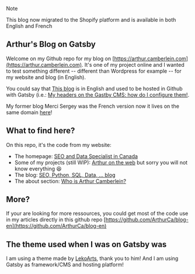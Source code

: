 > [!NOTE]
> This blog now migrated to the Shopify platform and is available in both English and French


## Arthur's Blog on Gatsby

Welcome on my Github repo for my blog on [https://arthur.camberlein.com](https://arthur.camberlein.com). It's one of my project online and I wanted to test something different -- different than Wordpress for example -- for my website and blog (in English).

You could say that [This blog](https://arthur.camberlein.com/blogs/articles) is in English and used to be hosted in Github with Gatsby (i.e.: [My headers on the Gastby CMS: how do I configure them!](https://arthur.camberlein.com/blogs/articles/my-headers-on-gastby-cms). 

My former blog Merci Sergey was the French version now it lives on the same domain [here](https://arthur.camberlein.com/fr/blogs/articles)!

## What to find here?

On this repo, it's the code from my website:

* The homepage: [SEO and Data Specialist in Canada](https://arthur.camberlein.com)
* Some of my projects (still WIP): [Arthur on the web](https://arthur.camberlein.com/pages/projects) but sorry you will not know everything 😆
* The blog: [SEO, Python, SQL, Data, ... blog](https://arthur.camberlein.com/blog/articles)
* The about section: [Who is Arthur Camberlein?](https://arthur.camberlein.com/pages/about)

## More?

If your are looking for more ressources, you could get most of the code use in my articles directly in this github repo [https://github.com/ArthurCa/blog-en](https://github.com/ArthurCa/blog-en)

## The theme used when I was on Gatsby was

I am using a theme made by [LekoArts](https://github.com/LekoArts), thank you to him! And I am using Gatsby as framework/CMS and hosting platform!
